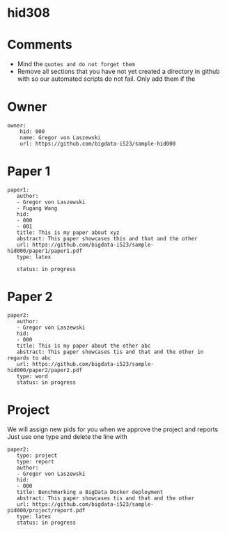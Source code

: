 # hid308
# Comments

* Mind the ```quotes and do not forget them```
* Remove all sections that you have not yet created a directory in github with so our automated scripts do not fail. Only add them if the 

# Owner

```
owner:
    hid: 000
    name: Gregor von Laszewski
    url: https://github.com/bigdata-i523/sample-hid000
```

# Paper 1

```
paper1:
   author: 
   - Gregor von Laszewski
   - Fugang Wang
   hid:
   - 000
   - 001
   title: This is my paper about xyz
   abstract: This paper showcases this and that and the other
   url: https://github.com/bigdata-i523/sample-hid000/paper1/paper1.pdf
   type: latex
   
   status: in progress
 ```
   
# Paper 2

```
paper2:
   author: 
   - Gregor von Laszewski
   hid:
   - 000
   title: This is my paper about the other abc
   abstract: This paper showcases tis and that and the other in regards to abc
   url: https://github.com/bigdata-i523/sample-hid000/paper2/paper2.pdf   
   type: word
   status: in progress
```

# Project 

We will assign new pids for you when we approve the project and reports   
Just use one type and delete the line with 

```
paper2:
   type: project
   type: report
   author: 
   - Gregor von Laszewski
   hid:
   - 000
   title: Benchmarking a BigData Docker deployment
   abstract: This paper showcases tis and that and the other 
   url: https://github.com/bigdata-i523/sample-pid000/project/report.pdf
   type: latex
   status: in progress
```
   
